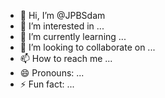 - 👋 Hi, I’m @JPBSdam
- 👀 I’m interested in ...
- 🌱 I’m currently learning ...
- 💞️ I’m looking to collaborate on ...
- 📫 How to reach me ...
- 😄 Pronouns: ...
- ⚡ Fun fact: ...

<!---
JPBSdam/JPBSdam is a ✨ special ✨ repository because its `README.md` (this file) appears on your GitHub profile.
You can click the Preview link to take a look at your changes.
--->
